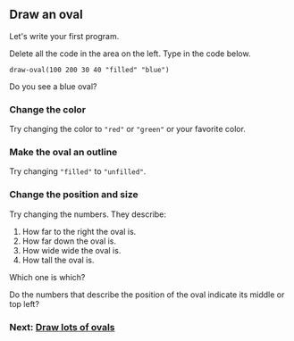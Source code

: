 ## Draw an oval

Let's write your first program.

Delete all the code in the area on the left.  Type in the code below.

```
draw-oval(100 200 30 40 "filled" "blue")
```

Do you see a blue oval?

### Change the color

Try changing the color to `"red"` or `"green"` or your favorite color.

### Make the oval an outline

Try changing `"filled"` to `"unfilled"`.

### Change the position and size

Try changing the numbers. They describe:

1. How far to the right the oval is.
2. How far down the oval is.
3. How wide wide the oval is.
4. How tall the oval is.

Which one is which?

Do the numbers that describe the position of the oval indicate its middle or top left?

### Next: [Draw lots of ovals](#ovals)
